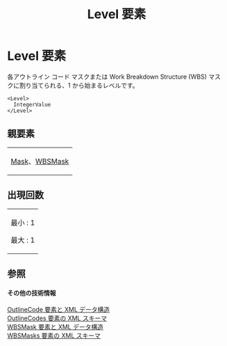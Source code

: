 ﻿---
title: Level 要素
TOCTitle: Level 要素
ms:assetid: aaf30a33-45ef-4855-90e4-ab778938946e
ms:mtpsurl: https://msdn.microsoft.com/ja-jp/library/Bb968635(v=office.12)
ms:contentKeyID: 16744286
ms.date: 06/30/2008
mtps_version: v=office.12
ms.translationtype: HT
---

# Level 要素

各アウトライン コード マスクまたは Work Breakdown Structure (WBS) マスクに割り当てられる、1 から始まるレベルです。

    <Level>
      IntegerValue
    </Level>

## 親要素

<table>
<colgroup>
<col style="width: 100%" />
</colgroup>
<tbody>
<tr class="odd">
<td><p><a href="mask-element.md">Mask</a>、<a href="wbsmask-element.md">WBSMask</a></p></td>
</tr>
</tbody>
</table>


## 出現回数


<table>
<colgroup>
<col style="width: 100%" />
</colgroup>
<tbody>
<tr class="odd">
<td><p>最小 : 1</p>
<p>最大 : 1</p></td>
</tr>
</tbody>
</table>


## 参照

#### その他の技術情報

[OutlineCode 要素と XML データ構造](outlinecode-elements-and-xml-structure.md)  
[OutlineCodes 要素の XML スキーマ](xml-schema-for-the-outlinecodes-element.md)  
[WBSMask 要素と XML データ構造](wbsmask-elements-and-xml-structure.md)  
[WBSMasks 要素の XML スキーマ](xml-schema-for-the-wbsmasks-element.md)

